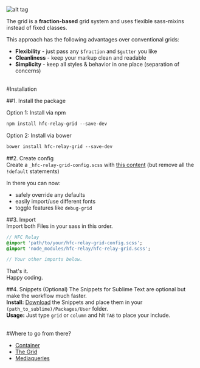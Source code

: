 ![alt tag](https://dl.dropboxusercontent.com/u/7534528/HFC/Relay/relay_logo.jpg)

The grid is a **fraction-based** grid system and uses flexible sass-mixins instead of fixed classes.<br>

This approach has the following advantages over conventional grids:<br>

- **Flexibility** - just pass any ```$fraction``` and ```$gutter``` you like
- **Cleanliness** - keep your markup clean and readable
- **Simplicity** - keep all styles & behavior in one place (separation of concerns)


<br>
#Installation

##1. Install the package<br>

Option 1: Install via npm
```sass
npm install hfc-relay-grid --save-dev
```

Option 2: Install via bower
```sass
bower install hfc-relay-grid --save-dev
```


##2. Create config<br> 
Create a `_hfc-relay-grid-config.scss` with [this content](src/_hfc-relay-grid-config.scss) (but remove all the `!default` statements) <br>

In there you can now:
- safely override any defaults
- easily import/use different fonts 
- toggle features like `debug-grid`


##3. Import<br> 
Import both Files in your sass in this order.
```sass
// HFC Relay
@import 'path/to/your/hfc-relay-grid-config.scss';
@import 'node_modules/hfc-relay/hfc-relay-grid.scss';

// Your other imports below.
```

That's it. <br>
Happy coding.


##4. Snippets (Optional)
The Snippets for Sublime Text are optional but make the workflow much faster. <br>
**Install:** [Download](https://dl.dropboxusercontent.com/u/7534528/HFC/Relay/snippets.zip) the Snippets and place them in your `(path_to_sublime)/Packages/User` folder.<br>
**Usage:** Just type `grid` or `column` and hit `TAB` to place your include.


<br>
#Where to go from there?

- [Container](docs/container.md)
- [The Grid](docs/grid.md)
- [Mediaqueries](docs/mediaqueries.md)
